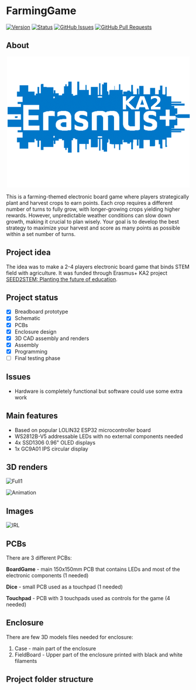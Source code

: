 # FarmingGame

[![Version](https://img.shields.io/github/v/release/jkordek1/Man-Don-t-Get-Angry-Board-game)](https://github.com/jkordek1/Man-Don-t-Get-Angry-Board-game/releases/tag/Initial)
[![Status](https://img.shields.io/badge/status-active-success.svg)]()
[![GitHub Issues](https://img.shields.io/github/issues/jkordek1/Man-Don-t-Get-Angry-Board-game)](https://github.com/jkordek1/Man-Don-t-Get-Angry-Board-game/issues)
[![GitHub Pull Requests](https://img.shields.io/github/issues-pr/jkordek1/Man-Don-t-Get-Angry-Board-game)](https://github.com/jkordek1/Man-Don-t-Get-Angry-Board-game/pulls)

## About

<p align="center">
  <img src="https://github.com/jkordek1/FarmingGame/blob/main/Images/erasmus.png?raw=true">
</p>

This is a farming-themed electronic board game where players strategically plant and harvest crops to earn points. Each crop requires a different number of turns to fully grow, with longer-growing crops yielding higher rewards. However, unpredictable weather conditions can slow down growth, making it crucial to plan wisely. Your goal is to develop the best strategy to maximize your harvest and score as many points as possible within a set number of turns.


## Project idea
The idea was to make a 2-4 players electronic board game that binds STEM field with agriculture. It was funded through Erasmus+ KA2 project [SEED2STEM: Planting the future of education](https://www.tvz.hr/introducing-seed2stem-planting-the-future-of-education/).

## Project status
- [x] Breadboard prototype
- [x] Schematic
- [x] PCBs
- [x] Enclosure design
- [x] 3D CAD assembly and renders
- [x] Assembly
- [x] Programming
- [ ] Final testing phase

## Issues
- Hardware is completely functional but software could use some extra work

## Main features
- Based on popular LOLIN32 ESP32 microcontroller board
- WS2812B-V5 addressable LEDs with no external components needed
- 4x SSD1306 0.96" OLED displays
- 1x GC9A01 IPS circular display

## 3D renders
![Full1](https://github.com/user-attachments/assets/fab94822-5d9b-4d8f-8514-ddaf97034429)

![Animation](https://github.com/user-attachments/assets/696d76b8-bb1a-48e9-8c86-f5cb82f0d0d6)




## Images

![IRL](https://github.com/user-attachments/assets/e725a37f-8255-4fd5-af57-f00499a43b76)


## PCBs
There are 3 different PCBs:

**BoardGame** - main 150x150mm PCB that contains LEDs and most of the electronic components (1 needed)



**Dice** - small PCB used as a touchpad (1 needed)



**Touchpad** - PCB with 3 touchpads used as controls for the game (4 needed)




## Enclosure
There are few 3D models files needed for enclosure:
1. Case - main part of the enclosure
2. FieldBoard - Upper part of the enclosure printed with black and white filaments

## Project folder structure
